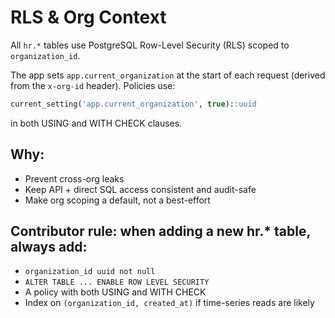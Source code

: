 # RLS & Org Context

All `hr.*` tables use PostgreSQL Row-Level Security (RLS) scoped to `organization_id`.

The app sets `app.current_organization` at the start of each request (derived from the `x-org-id` header).
Policies use:
```sql
current_setting('app.current_organization', true)::uuid
```
in both USING and WITH CHECK clauses.

## Why:
- Prevent cross-org leaks
- Keep API + direct SQL access consistent and audit-safe
- Make org scoping a default, not a best-effort

## Contributor rule: when adding a new hr.* table, always add:
- `organization_id uuid not null`
- `ALTER TABLE ... ENABLE ROW LEVEL SECURITY`
- A policy with both USING and WITH CHECK
- Index on `(organization_id, created_at)` if time-series reads are likely